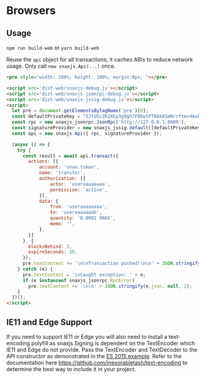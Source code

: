 # Browsers

## Usage
`npm run build-web` or `yarn build-web`

Reuse the `api` object for all transactions; it caches ABIs to reduce network usage. Only call `new snaxjs.Api(...)` once.

```html
<pre style="width: 100%; height: 100%; margin:0px; "></pre>

<script src='dist-web/snaxjs-debug.js'></script>
<script src='dist-web/snaxjs-jsonrpc-debug.js'></script>
<script src='dist-web/snaxjs-jssig-debug.js'></script>
<script>
  let pre = document.getElementsByTagName('pre')[0];
  const defaultPrivateKey = "5JtUScZK2XEp3g9gh7F8bwtPTRAkASmNrrftmx4AxDKD5K4zDnr"; // useraaaaaaaa
  const rpc = new snaxjs_jsonrpc.JsonRpc('http://127.0.0.1:8000');
  const signatureProvider = new snaxjs_jssig.default([defaultPrivateKey]);
  const api = new snaxjs.Api({ rpc, signatureProvider });

  (async () => {
    try {
      const result = await api.transact({
        actions: [{
            account: 'snax.token',
            name: 'transfer',
            authorization: [{
                actor: 'useraaaaaaaa',
                permission: 'active',
            }],
            data: {
                from: 'useraaaaaaaa',
                to: 'useraaaaaaab',
                quantity: '0.0001 SNAX',
                memo: '',
            },
        }]
      }, {
        blocksBehind: 3,
        expireSeconds: 30,
      });
      pre.textContent += '\n\nTransaction pushed!\n\n' + JSON.stringify(result, null, 2);
    } catch (e) {
      pre.textContent = '\nCaught exception: ' + e;
      if (e instanceof snaxjs_jsonrpc.RpcError)
        pre.textContent += '\n\n' + JSON.stringify(e.json, null, 2);
    }
  })();
</script>
```

## IE11 and Edge Support
If you need to support IE11 or Edge you will also need to install a text-encoding polyfill as snaxjs Signing is dependent on the TextEncoder which IE11 and Edge do not provide.  Pass the TextEncoder and TextDecoder to the API constructor as demonstrated in the [ES 2015 example](#node-es-2015).  Refer to the documentation here https://github.com/inexorabletash/text-encoding to determine the best way to include it in your project.
